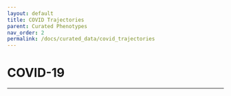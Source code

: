 ```yaml
---
layout: default
title: COVID Trajectories
parent: Curated Phenotypes
nav_order: 2
permalink: /docs/curated_data/covid_trajectories
---
```


# COVID-19



---
